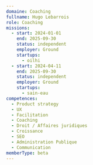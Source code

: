 ```yaml
---
domaine: Coaching
fullname: Hugo Lebarrois
role: Coaching
missions:
  - start: 2024-01-01
    end: 2025-09-30
    status: independent
    employer: Ground
    startups:
      - oilhi
  - start: 2024-04-11
    end: 2025-09-30
    status: independent
    employer: Ground
    startups:
      - sain-eau
competences:
  - Product strategy
  - UX
  - Facilitation
  - Coaching
  - Droit / Affaires juridiques
  - Croissance
  - SEO
  - Administration Publique
  - Communication
memberType: beta
---
```

